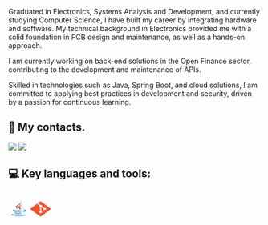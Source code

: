 Graduated in Electronics, Systems Analysis and Development, and currently studying Computer Science, I have built my career by integrating hardware and software. My technical background in Electronics provided me with a solid foundation in PCB design and maintenance, as well as a hands-on approach.

I am currently working on back-end solutions in the Open Finance sector, contributing to the development and maintenance of APIs.

Skilled in technologies such as Java, Spring Boot, and cloud solutions, I am committed to applying best practices in development and security, driven by a passion for continuous learning.<br>


## 📌 My contacts.
<div>
  
 <a href="https://www.linkedin.com/in/allandrs/" target="_blank"><img src="https://img.shields.io/badge/-LinkedIn-%230077B5?style=for-the-badge&logo=linkedin&logoColor=white" target="_blank"></a> 
 <a href = "mailto:allandrs@gmail.com"><img src="https://img.shields.io/badge/-Gmail-%23333?style=for-the-badge&logo=gmail&logoColor=white" target="_blank"></a>
  
</div>

## 💻 Key languages and tools:

<div style="display: inline_block"><br>
  
  
  <img align="center" alt="Java" height="30" width="40" src="https://github.com/devicons/devicon/blob/master/icons/java/java-original.svg"> 
  <img align="center" alt="Git" height="30" width="40" src="https://github.com/devicons/devicon/blob/master/icons/git/git-original.svg">
  
</div>

##





